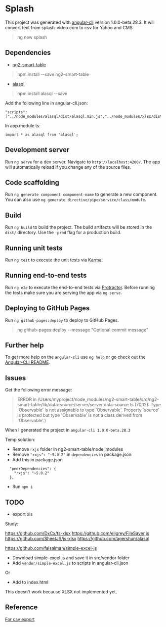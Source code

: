 # Splash

This project was generated with [angular-cli](https://github.com/angular/angular-cli) version 1.0.0-beta.28.3. It will convert text from splash-video.com to csv for Yahoo and CMS.

> ng new splash

## Dependencies

- [ng2-smart-table](https://github.com/akveo/ng2-smart-table)

> npm install --save ng2-smart-table

- [alasql](https://github.com/agershun/alasql)

> npm install alasql --save

Add the following line in angular-cli.json:
```
"scripts": ["../node_modules/alasql/dist/alasql.min.js","../node_modules/xlsx/dist/xlsx.core.min.js"]
```

In app.module.ts:

`import * as alasql from 'alasql';`

## Development server
Run `ng serve` for a dev server. Navigate to `http://localhost:4200/`. The app will automatically reload if you change any of the source files.

## Code scaffolding

Run `ng generate component component-name` to generate a new component. You can also use `ng generate directive/pipe/service/class/module`.

## Build

Run `ng build` to build the project. The build artifacts will be stored in the `dist/` directory. Use the `-prod` flag for a production build.

## Running unit tests

Run `ng test` to execute the unit tests via [Karma](https://karma-runner.github.io).

## Running end-to-end tests

Run `ng e2e` to execute the end-to-end tests via [Protractor](http://www.protractortest.org/).
Before running the tests make sure you are serving the app via `ng serve`.

## Deploying to GitHub Pages

Run `ng github-pages:deploy` to deploy to GitHub Pages.

> ng github-pages:deploy --message "Optional commit message"

## Further help

To get more help on the `angular-cli` use `ng help` or go check out the [Angular-CLI README](https://github.com/angular/angular-cli/blob/master/README.md).

## Issues

Get the following error message:

> ERROR in /Users/myproject/node_modules/ng2-smart-table/src/ng2-smart-table/lib/data-source/server/server.data-source.ts (70,12): Type 'Observable<Response>' is not assignable to type 'Observable<any>'.
  Property 'source' is protected but type 'Observable<T>' is not a class derived from 'Observable<T>'.)

When I generated the project in `angular-cli 1.0.0-beta.28.3`

Temp solution:

- Remove `rxjs` folder in ng2-smart-table/node_modules
- Remove `"rxjs": "~5.0.2"` in `dependencies` in package.json
- Add this in package.json
```
  "peerDependencies": {
    "rxjs": "~5.0.2"
  },
```
- Run `npm i`

## TODO

- export xls

Study:

https://github.com/DxCx/ts-xlsx
https://github.com/eligrey/FileSaver.js
https://github.com/SheetJS/js-xlsx
https://github.com/agershun/alasql

https://github.com/faisalman/simple-excel-js

- Download simple-excel.js and save it in src/vendor folder
- Add `vendor/simple-excel.js` to scripts in angular-cli.json

Or 

- Add to index.html

This doesn't work because XLSX not implemented yet.

## Reference

[For csv export](http://halistechnology.com/2015/05/28/use-javascript-to-export-your-data-as-csv/)
